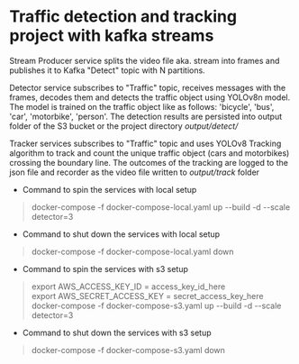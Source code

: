 # Traffic detection and tracking project with kafka streams

Stream Producer service splits the video file aka. stream into frames and publishes it to Kafka "Detect" topic with N partitions.

Detector service subscribes to "Traffic" topic, receives messages with the frames, decodes them and detects the traffic object using YOLOv8n model. The model is trained on the traffic object like as follows: 'bicycle', 'bus', 'car', 'motorbike', 'person'. The detection results are persisted into output folder of the S3 bucket or the project directory _output/detect/_ 

Tracker services subscribes to "Traffic" topic and uses YOLOv8 Tracking algorithm to track and count the unique traffic object (cars and motorbikes) crossing the boundary line. The outcomes of the tracking are logged to the json file and recorder as the video file written to _output/track_ folder

* Command to spin the services with local setup
> docker-compose -f docker-compose-local.yaml up --build -d --scale detector=3
* Command to shut down the services with local setup
> docker-compose -f docker-compose-local.yaml down

* Command to spin the services with s3 setup
> export AWS_ACCESS_KEY_ID = access_key_id_here \
> export AWS_SECRET_ACCESS_KEY = secret_access_key_here \
> docker-compose -f docker-compose-s3.yaml up --build -d --scale detector=3
* Command to shut down the services with s3 setup
> docker-compose -f docker-compose-s3.yaml down